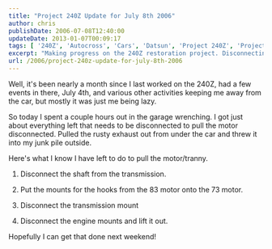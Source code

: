 ```yaml
---
title: "Project 240Z Update for July 8th 2006"
author: chris
publishDate: 2006-07-08T12:40:00
updateDate: 2013-01-07T00:09:17
tags: [ '240Z', 'Autocross', 'Cars', 'Datsun', 'Project 240Z', 'Project240z', 'Project240Zcom'   ]
excerpt: "Making progress on the 240Z restoration project. Disconnecting parts to pull the motor for upgrades. Next on the list: engine mounts & transmission."
url: /2006/project-240z-update-for-july-8th-2006  
---
```


Well, it's been nearly a month since I last worked on the 240Z, had a few events in there, July 4th, and various other activities keeping me away from the car, but mostly it was just me being lazy.
 
So today I spent a couple hours out in the garage wrenching. I got just about everything left that needs to be disconnected to pull the motor disconnected. Pulled the rusty exhaust out from under the car and threw it into my junk pile outside.
 
Here's what I know I have left to do to pull the motor/tranny.
 
1. Disconnect the shaft from the transmission.
 
2. Put the mounts for the hooks from the 83 motor onto the 73 motor.
 
3. Disconnect the transmission mount
 
4. Disconnect the engine mounts and lift it out.
 
Hopefully I can get that done next weekend!
 


